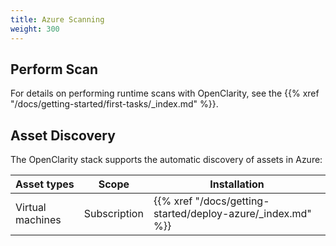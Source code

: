 ```yaml
---
title: Azure Scanning
weight: 300
---
```


## Perform Scan

For details on performing runtime scans with OpenClarity, see the {{% xref "/docs/getting-started/first-tasks/_index.md" %}}.

## Asset Discovery

The OpenClarity stack supports the automatic discovery of assets in Azure:

| Asset types                      | Scope                 | Installation                                                     |
|----------------------------------|-----------------------|------------------------------------------------------------------|
| Virtual machines                 | Subscription          | {{% xref "/docs/getting-started/deploy-azure/_index.md" %}}      |
